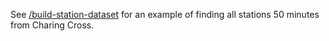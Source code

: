 See [/build-station-dataset](/build-station-dataset) for an example of finding all stations 50 minutes from Charing Cross.